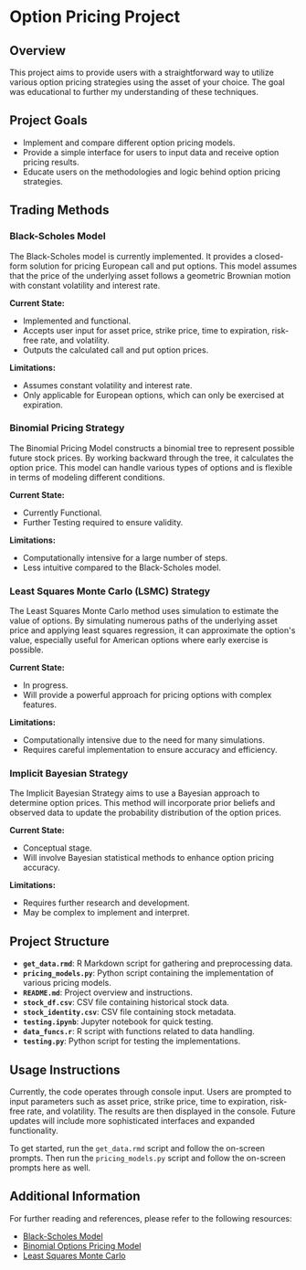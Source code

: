 # Option Pricing Project

## Overview

This project aims to provide users with a straightforward way to utilize various option pricing strategies using the asset of your choice. The goal was educational to further my understanding of these techniques.

## Project Goals

- Implement and compare different option pricing models.
- Provide a simple interface for users to input data and receive option pricing results.
- Educate users on the methodologies and logic behind option pricing strategies.

## Trading Methods

### Black-Scholes Model

The Black-Scholes model is currently implemented. It provides a closed-form solution for pricing European call and put options. This model assumes that the price of the underlying asset follows a geometric Brownian motion with constant volatility and interest rate.

**Current State:**
- Implemented and functional.
- Accepts user input for asset price, strike price, time to expiration, risk-free rate, and volatility.
- Outputs the calculated call and put option prices.

**Limitations:**
- Assumes constant volatility and interest rate.
- Only applicable for European options, which can only be exercised at expiration.

### Binomial Pricing Strategy

The Binomial Pricing Model constructs a binomial tree to represent possible future stock prices. By working backward through the tree, it calculates the option price. This model can handle various types of options and is flexible in terms of modeling different conditions.

**Current State:**
- Currently Functional.
- Further Testing required to ensure validity.

**Limitations:**
- Computationally intensive for a large number of steps.
- Less intuitive compared to the Black-Scholes model.

### Least Squares Monte Carlo (LSMC) Strategy

The Least Squares Monte Carlo method uses simulation to estimate the value of options. By simulating numerous paths of the underlying asset price and applying least squares regression, it can approximate the option's value, especially useful for American options where early exercise is possible.

**Current State:**
- In progress.
- Will provide a powerful approach for pricing options with complex features.

**Limitations:**
- Computationally intensive due to the need for many simulations.
- Requires careful implementation to ensure accuracy and efficiency.

### Implicit Bayesian Strategy

The Implicit Bayesian Strategy aims to use a Bayesian approach to determine option prices. This method will incorporate prior beliefs and observed data to update the probability distribution of the option prices.

**Current State:**
- Conceptual stage.
- Will involve Bayesian statistical methods to enhance option pricing accuracy.

**Limitations:**
- Requires further research and development.
- May be complex to implement and interpret.

## Project Structure

- **`get_data.rmd`**: R Markdown script for gathering and preprocessing data.
- **`pricing_models.py`**: Python script containing the implementation of various pricing models.
- **`README.md`**: Project overview and instructions.
- **`stock_df.csv`**: CSV file containing historical stock data.
- **`stock_identity.csv`**: CSV file containing stock metadata.
- **`testing.ipynb`**: Jupyter notebook for quick testing.
- **`data_funcs.r`**: R script with functions related to data handling.
- **`testing.py`**: Python script for testing the implementations.

## Usage Instructions

Currently, the code operates through console input. Users are prompted to input parameters such as asset price, strike price, time to expiration, risk-free rate, and volatility. The results are then displayed in the console. Future updates will include more sophisticated interfaces and expanded functionality.

To get started, run the `get_data.rmd` script and follow the on-screen prompts. Then run the `pricing_models.py` script and follow the on-screen prompts here as well.

## Additional Information

For further reading and references, please refer to the following resources:
- [Black-Scholes Model](https://en.wikipedia.org/wiki/Black%E2%80%93Scholes_model)
- [Binomial Options Pricing Model](https://en.wikipedia.org/wiki/Binomial_options_pricing_model)
- [Least Squares Monte Carlo](https://en.wikipedia.org/wiki/Least_squares_Monte_Carlo)
